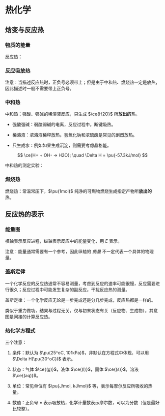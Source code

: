 # 热化学

## 焓变与反应热

### 物质的能量

反应热：

### 反应吸放热

注意：当描述反应热时，正负号必须带上；但是由于中和热、燃烧热一定是放热，因此描述时一般不需要带上正负号。

### 中和热

中和热：强酸、强碱的稀溶液反应，只生成 $\ce{H2O}$ 所**放出的**热。

- 强酸强碱：弱酸弱碱的电离，反应过程中，断键吸热。

- 稀溶液：浓溶液稀释放热，氢氧化钠和浓硫酸是常见的剧烈放热。

- 只生成水：例如如果生成沉淀，则需要考虑晶格能。

$$
\ce{H+ + OH- -> H2O}; \quad \Delta H = \pu{-57.3kJ/mol}
$$

中和热的测定实验：

### 燃烧热

燃烧热：常温常压下，$\pu{1mol}$ 纯净的可燃物燃烧生成指定产物所**放出的**热。

## 反应热的表示

### 能量图

横轴表示反应进程，纵轴表示反应中的能量变化，用 $E$ 表示。

注意：能量通常需要有一个参考，因此纵轴的 *能量* 不一定代表一个具体的物理量。

### 盖斯定律

一个化学反应的反应热通常不容易测量，考虑到反应的速率可能很慢，反应需要进行很久；反应过程中可能发生复杂的副反应，干扰反应热的测量。

盖斯定律：一个化学反应无论是一步完成还是分几步完成，反应热都是一样的。

类似于重力做功，结果与过程无关，仅与初末状态有关（反应物、生成物），其意图是间接的计算反应热。

### 热化学方程式

三个注意：

1. 条件：默认为 $\pu{25^oC, 101kPa}$，非默认在方程式中体现，可以用 $\Delta H(\pu{30^oC})$ 表示。

2. 状态：气体 $\ce{(g)}$，液体 $\ce{(l)}$，固体 $\ce{(s)}$，溶液 $\ce{(aq)}$。

3. 单位：常见单位有 $\pu{J/mol, kJ/mol}$ 等，表示每摩尔反应所吸收的热量。

4. 数值：正负号 $\pm$ 表示吸放热，化学计量数表示摩尔数，可以为分数（但是最好比较整）。

